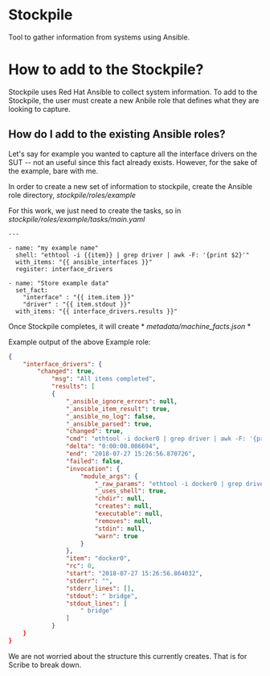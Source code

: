 # Stockpile
Tool to gather information from systems using Ansible.

# How to add to the Stockpile?
Stockpile uses Red Hat Ansible to collect system information. To add to the Stockpile, the user must create a new Anbile role that defines what they are looking to capture.

## How do I add to the existing Ansible roles?
Let's say for example you wanted to capture all the interface drivers on the SUT -- not an useful since this fact already exists. However, for the sake of the example, bare with me.

In order to create a new set of information to stockpile, create the Ansible role directory, *stockpile/roles/example*

For this work, we just need to create the tasks, so in *stockpile/roles/example/tasks/main.yaml*

```ansible
---

- name: "my example name"
  shell: "ethtool -i {{item}} | grep driver | awk -F: '{print $2}'"
  with_items: "{{ ansible_interfaces }}"
  register: interface_drivers

- name: "Store example data"
  set_fact:
    "interface" : "{{ item.item }}"
    "driver" : "{{ item.stdout }}"
  with_items: "{{ interface_drivers.results }}"
```

Once Stockpile completes, it will create * *metadata/machine_facts.json* *

Example output of the above Example role:
```json
{
    "interface_drivers": {
        "changed": true,
            "msg": "All items completed",
            "results": [
            {
                "_ansible_ignore_errors": null,
                "_ansible_item_result": true,
                "_ansible_no_log": false,
                "_ansible_parsed": true,
                "changed": true,
                "cmd": "ethtool -i docker0 | grep driver | awk -F: '{print $2}'",
                "delta": "0:00:00.006694",
                "end": "2018-07-27 15:26:56.870726",
                "failed": false,
                "invocation": {
                    "module_args": {
                        "_raw_params": "ethtool -i docker0 | grep driver | awk -F: '{print $2}'",
                        "_uses_shell": true,
                        "chdir": null,
                        "creates": null,
                        "executable": null,
                        "removes": null,
                        "stdin": null,
                        "warn": true
                    }
                },
                "item": "docker0",
                "rc": 0,
                "start": "2018-07-27 15:26:56.864032",
                "stderr": "",
                "stderr_lines": [],
                "stdout": " bridge",
                "stdout_lines": [
                    " bridge"
                ]
            }
    }
}

```

We are not worried about the structure this currently creates. That is for Scribe to break down.


